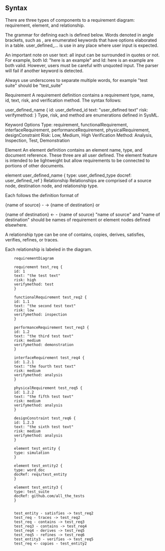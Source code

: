 ## Syntax

There are three types of components to a requirement diagram: requirement, element, and relationship.

The grammar for defining each is defined below. Words denoted in angle brackets, such as <word>, are enumerated keywords that have options elaborated in a table. user_defined_... is use in any place where user input is expected.

An important note on user text: all input can be surrounded in quotes or not. For example, both Id: "here is an example" and Id: here is an example are both valid. However, users must be careful with unquoted input. The parser will fail if another keyword is detected.

Always use underscores to separate multiple words, for example "test suite" should be "test_suite"


Requirement
A requirement definition contains a requirement type, name, id, text, risk, and verification method. The syntax follows:

<type> user_defined_name {
    id: user_defined_id
    text: "user_defined text"
    risk: <risk>
    verifymethod: <method>
}
Type, risk, and method are enumerations defined in SysML.

Keyword	Options
Type:	requirement, functionalRequirement, interfaceRequirement, performanceRequirement, physicalRequirement, designConstraint
Risk:	Low, Medium, High
Verification Method:	Analysis, Inspection, Test, Demonstration

Element
An element definition contains an element name, type, and document reference. These three are all user defined. The element feature is intended to be lightweight but allow requirements to be connected to portions of other documents.

element user_defined_name {
    type: user_defined_type
    docref: user_defined_ref
}
Relationship
Relationships are comprised of a source node, destination node, and relationship type.

Each follows the definition format of

{name of source} - <type> -> {name of destination}
or

{name of destination} <- <type> - {name of source}
"name of source" and "name of destination" should be names of requirement or element nodes defined elsewhere.

A relationship type can be one of contains, copies, derives, satisfies, verifies, refines, or traces.

Each relationship is labeled in the diagram.

```mermaid-example
    requirementDiagram

    requirement test_req {
    id: 1
    text: "the test text"
    risk: high
    verifymethod: test
    }

    functionalRequirement test_req2 {
    id: 1.1
    text: "the second test text"
    risk: low
    verifymethod: inspection
    }

    performanceRequirement test_req3 {
    id: 1.2
    text: "the third test text"
    risk: medium
    verifymethod: demonstration
    }

    interfaceRequirement test_req4 {
    id: 1.2.1
    text: "the fourth test text"
    risk: medium
    verifymethod: analysis
    }

    physicalRequirement test_req5 {
    id: 1.2.2
    text: "the fifth test text"
    risk: medium
    verifymethod: analysis
    }

    designConstraint test_req6 {
    id: 1.2.3
    text: "the sixth test text"
    risk: medium
    verifymethod: analysis
    }

    element test_entity {
    type: simulation
    }

    element test_entity2 {
    type: word_doc
    docRef: reqs/test_entity
    }

    element test_entity3 {
    type: test_suite
    docRef: github.com/all_the_tests
    }


    test_entity - satisfies -> test_req2
    test_req - traces -> test_req2
    test_req - contains -> test_req3
    test_req3 - contains -> test_req4
    test_req4 - derives -> test_req5
    test_req5 - refines -> test_req6
    test_entity3 - verifies -> test_req5
    test_req <- copies - test_entity2

```